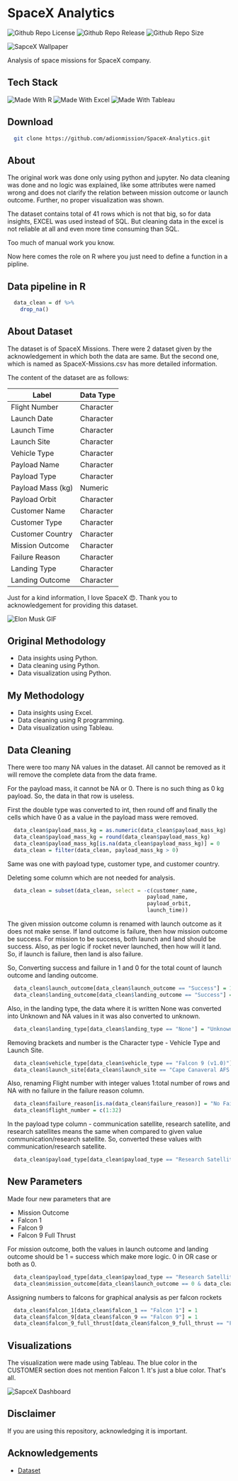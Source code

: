# SpaceX Analytics

![Github Repo License](https://img.shields.io/github/license/adionmission/SpaceX-Analytics)
![Github Repo Release](https://img.shields.io/github/release-date/adionmission/SpaceX-Analytics)
![Github Repo Size](https://img.shields.io/github/repo-size/adionmission/SpaceX-Analytics)

![SapceX Wallpaper](Images/Falcon-Heavy-Demo.jpg)

Analysis of space missions for SpaceX company.

## Tech Stack

![Made With R](https://img.shields.io/badge/-r-165CAA?style=for-the-badge&labelColor=grey&logo=r&logoColor=white)
![Made With Excel](https://img.shields.io/badge/-excel-darkgreen?style=for-the-badge&labelColor=grey&logo=microsoftexcel&logoColor=white)
![Made With Tableau](https://img.shields.io/badge/-tableau-orange?style=for-the-badge&labelColor=grey&logo=tableau&logoColor=white)

## Download

```bash
  git clone https://github.com/adionmission/SpaceX-Analytics.git
```

## About

The original work was done only using python and jupyter. No data cleaning was done and no logic was explained, like some attributes were named wrong and does not clarify the relation between mission outcome or launch outcome. Further, no proper visualization was shown.

The dataset contains total of 41 rows which is not that big, so for data insights, EXCEL was used instead of SQL. But cleaning data in the excel is not reliable at all and even more time consuming than SQL.

Too much of manual work you know.

Now here comes the role on R where you just need to define a function in a pipline.

## Data pipeline in R

```r
  data_clean = df %>%
    drop_na()
```

## About Dataset

The dataset is of SpaceX Missions. There were 2 dataset given by the acknowledgement in which both the data are same. But the second one, which is named as SpaceX-Missions.csv has more detailed information. 

The content of the dataset are as follows:

| Label           | Data Type                                                             |
| ----------------- | ------------------------------------------------------------------ |
| Flight Number | Character |
| Launch Date | Character |
| Launch Time | Character |
| Launch Site | Character |
| Vehicle Type | Character |
| Payload Name | Character |
| Payload Type | Character |
| Payload Mass (kg) | Numeric |
| Payload Orbit | Character |
| Customer Name | Character |
| Customer Type | Character |
| Customer Country | Character |
| Mission Outcome | Character |
| Failure Reason | Character |
| Landing Type | Character |
| Landing Outcome | Character |

Just for a kind information, I love SpaceX 😍. Thank you to acknowledgement for providing this dataset.

![Elon Musk GIF](Images/elon_musk_gif.gif)

## Original Methodology

 - Data insights using Python.
 - Data cleaning using Python.
 - Data visualization using Python.

## My Methodology

 - Data insights using Excel.
 - Data cleaning using R programming.
 - Data visualization using Tableau.

## Data Cleaning

There were too many NA values in the dataset. All cannot be removed as it will remove the complete data from the data frame.

For the payload mass, it cannot be NA or 0. There is no such thing as 0 kg payload. So, the data in that row is useless.

First the double type was converted to int, then round off and finally the cells which have 0 as a value in the payload mass were removed.

```r
  data_clean$payload_mass_kg = as.numeric(data_clean$payload_mass_kg)
  data_clean$payload_mass_kg = round(data_clean$payload_mass_kg)
  data_clean$payload_mass_kg[is.na(data_clean$payload_mass_kg)] = 0
  data_clean = filter(data_clean, payload_mass_kg > 0)
```

Same was one with payload type, customer type, and customer country.

Deleting some column which are not needed for analysis.

```r
  data_clean = subset(data_clean, select = -c(customer_name,
                                            payload_name,
                                            payload_orbit,
                                            launch_time))

```

The given mission outcome column is renamed with launch outcome as it does not make sense.
If land outcome is failure, then how mission outcome be success.
For mission to be success, both launch and land should be success.
Also, as per logic if rocket never launched, then how will it land. So, if launch is failure, then land is also failure.

So, Converting success and failure in 1 and 0 for the total count of launch outcome and landing outcome.

```r
  data_clean$launch_outcome[data_clean$launch_outcome == "Success"] = 1
  data_clean$landing_outcome[data_clean$landing_outcome == "Success"] = 1
```

Also, in the landing type, the data where it is written None was converted into Unknown and NA values in it was also converted to unknown.

```r
  data_clean$landing_type[data_clean$landing_type == "None"] = "Unknown"
```

Removing brackets and number is the Character type - Vehicle Type and Launch Site.

```r
  data_clean$vehicle_type[data_clean$vehicle_type == "Falcon 9 (v1.0)"] = "Falcon 9"
  data_clean$launch_site[data_clean$launch_site == "Cape Canaveral AFS LC-40"] = "Cape Canaveral"
```

Also, renaming Flight number with integer values 1:total number of rows and NA with no failure in the failure reason column.

```r
  data_clean$failure_reason[is.na(data_clean$failure_reason)] = "No Failure"
  data_clean$flight_number = c(1:32)
```

In the payload type column - communication satellite, research satellite, and research satellites means the same when compared to given value communication/research satellite. So, converted these values with communication/research satellite. 

```r
  data_clean$payload_type[data_clean$payload_type == "Research Satellite"] = "Communication/Research Satellite"
```

## New Parameters

Made four new parameters that are 
 - Mission Outcome
 - Falcon 1
 - Falcon 9
 - Falcon 9 Full Thrust

For mission outcome, both the values in launch outcome and landing outcome should be 1 = success which make more logic. 0 in OR case or both as 0.

```r
  data_clean$payload_type[data_clean$payload_type == "Research Satellite"] = "Communication/Research Satellite"
  data_clean$mission_outcome[data_clean$launch_outcome == 0 & data_clean$landing_outcome == 1] = 0
```

Assigning numbers to falcons for graphical analysis as per falcon rockets

```r
  data_clean$falcon_1[data_clean$falcon_1 == "Falcon 1"] = 1
  data_clean$falcon_9[data_clean$falcon_9 == "Falcon 9"] = 1
  data_clean$falcon_9_full_thrust[data_clean$falcon_9_full_thrust == "Falcon 9 Full Thrust"] = 1
```

## Visualizations

The visualization were made using Tableau. The blue color in the CUSTOMER section does not mention Falcon 1. It's just a blue color. That's all.

![SapceX Dashboard](spacex_dashboard.png)

## Disclaimer

If you are using this repository, acknowledging it is important.

## Acknowledgements

 - [Dataset](https://github.com/BriantOliveira/SpaceX-Dataset)
